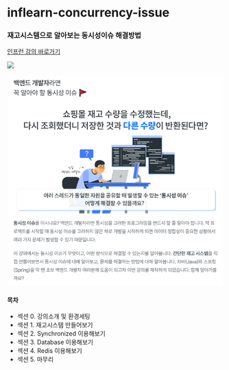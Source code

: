 # inflearn-concurrency-issue

### 재고시스템으로 알아보는 동시성이슈 해결방법

[인프런 강의 바로가기](https://www.inflearn.com/course/%EB%8F%99%EC%8B%9C%EC%84%B1%EC%9D%B4%EC%8A%88-%EC%9E%AC%EA%B3%A0%EC%8B%9C%EC%8A%A4%ED%85%9C/dashboard)

<img src="https://cdn.inflearn.com/public/courses/328995/cover/8149920a-4b6f-480e-b7ac-10d71a5fef24/328995-eng.png" />

![img.png](img.png)

#### 목차
- 섹션 0. 강의소개 및 환경세팅
- 섹션 1. 재고시스템 만들어보기
- 섹션 2. Synchronized 이용해보기
- 섹션 3. Database 이용해보기
- 섹션 4. Redis 이용해보기
- 섹션 5. 마무리